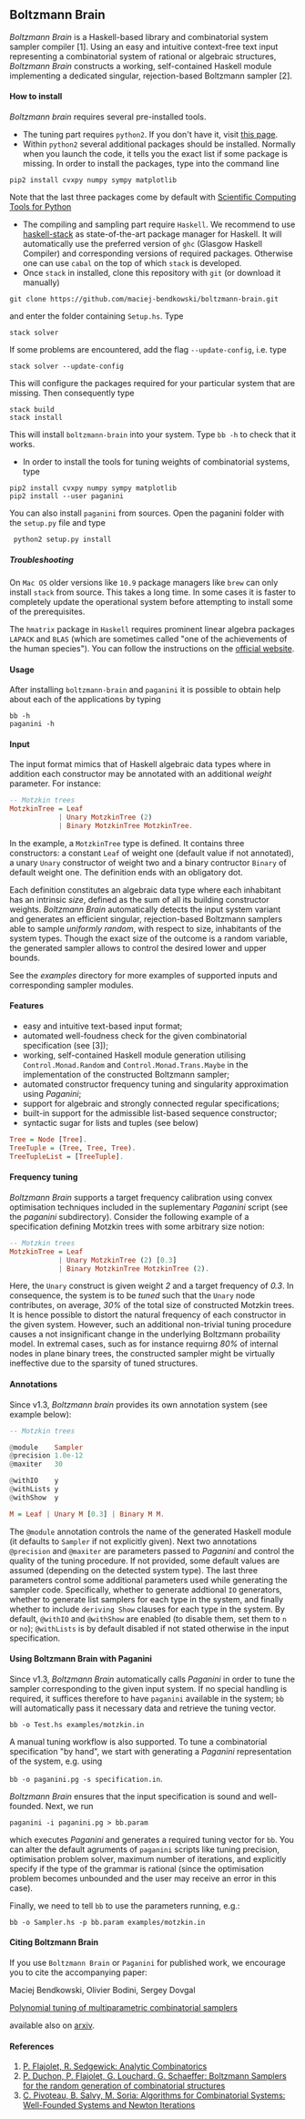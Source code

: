 Boltzmann Brain
---------------

*Boltzmann Brain* is a Haskell-based library and combinatorial system
sampler compiler [1]. Using an easy and intuitive context-free text input representing 
a combinatorial system of rational or algebraic structures, *Boltzmann Brain* constructs 
a working, self-contained Haskell module implementing a dedicated
singular,  rejection-based Boltzmann sampler [2].

#### How to install

*Boltzmann brain* requires several pre-installed tools.
 * The tuning part requires `python2`. If you don't have it, visit [this
   page](https://wiki.python.org/moin/BeginnersGuide/Download).
 * Within `python2` several additional packages should be installed. Normally
   when you launch the code, it tells you the exact list if some package is
missing. In order to install the packages, type into the command line
 ```
 pip2 install cvxpy numpy sympy matplotlib
 ```
 Note that the last three packages come by default with [Scientific Computing
Tools for Python](https://www.scipy.org/about.html)
 * The compiling and sampling part require `Haskell`. We recommend to use
   [haskell-stack](https://docs.haskellstack.org/en/stable/README/) as
state-of-the-art package manager for Haskell. It will automatically use the
preferred version of `ghc` (Glasgow Haskell Compiler) and corresponding versions
of required packages. Otherwise one can use `cabal` on the top of which `stack`
is developed.
 * Once `stack` in installed, clone this repository with `git` (or download it
   manually)
 ```
 git clone https://github.com/maciej-bendkowski/boltzmann-brain.git
 ```
 and enter the folder containing `Setup.hs`.
 Type
 ```
 stack solver
 ```
 If some problems are encountered, add the flag `--update-config`, i.e. type
 ```
 stack solver --update-config
 ```
 This will configure the packages required for your particular system that are
missing. Then consequently type
 ```
 stack build
 stack install
 ```
 This will install `boltzmann-brain` into your system. Type `bb -h` to check
that it works.
 * In order to install the tools for tuning weights of combinatorial systems,
   type
 ```
 pip2 install cvxpy numpy sympy matplotlib
 pip2 install --user paganini
 ```

You can also install `paganini` from sources. Open the paganini folder with the
`setup.py` file and type
```
 python2 setup.py install
```
 
##### Troubleshooting
On `Mac OS` older versions like `10.9` package managers like `brew` can only
install `stack` from source.  This takes a long time. In some cases it is faster
to completely update the operational system before attempting to install some of
the prerequisites.

The `hmatrix` package in `Haskell` requires prominent linear algebra packages
`LAPACK` and `BLAS` (which are sometimes called "one of the achievements of the
human species"). You can follow the instructions on the [official
website](http://www.netlib.org/lapack/).

#### Usage

After installing `boltzmann-brain` and `paganini` it is possible to obtain help
about each of the applications by typing
```
bb -h
paganini -h
```

#### Input
The input format mimics that of Haskell algebraic data types where in addition each
constructor may be annotated with an additional *weight* parameter. For instance:

```hs
-- Motzkin trees
MotzkinTree = Leaf
            | Unary MotzkinTree (2)
            | Binary MotzkinTree MotzkinTree.
   ```
In the example, a ```MotzkinTree``` type is defined. It contains three
constructors: a constant ```Leaf``` of weight one (default value if not
annotated), a unary ```Unary``` constructor of weight two and a binary
contructor ```Binary``` of default weight one. The definition ends with an
obligatory dot.

Each definition constitutes an algebraic data type where each inhabitant has an
intrinsic *size*, defined as the sum of all its building constructor weights.
*Boltzmann Brain* automatically detects the input system variant and generates
an efficient singular, rejection-based Boltzmann samplers able to sample
*uniformly random*, with respect to size, inhabitants of the system types.
Though the exact size of the outcome is a random variable, the generated sampler
allows to control the desired lower and upper bounds. 

See the *examples* directory for more examples of supported inputs and
corresponding sampler modules.

#### Features
- easy and intuitive text-based input format;
- automated well-foudness check for the given combinatorial specification (see [3]);
- working, self-contained Haskell module generation utilising ```Control.Monad.Random```
  and ```Control.Monad.Trans.Maybe``` in the implementation of the constructed Boltzmann sampler;
- automated constructor frequency tuning and singularity approximation using *Paganini*;
- support for algebraic and strongly connected regular specifications;
- built-in support for the admissible list-based sequence constructor;
- syntactic sugar for lists and tuples (see below)

```hs
Tree = Node [Tree].
TreeTuple = (Tree, Tree, Tree).
TreeTupleList = [TreeTuple].
```

#### Frequency tuning
*Boltzmann Brain* supports a target frequency calibration using convex
optimisation techniques included in the suplementary *Paganini* script (see the
*paganini* subdirectory). Consider the following example of a specification
defining Motzkin trees with some arbitrary size notion:

```hs
-- Motzkin trees
MotzkinTree = Leaf
            | Unary MotzkinTree (2) [0.3]
            | Binary MotzkinTree MotzkinTree (2).
   ```
Here, the ```Unary``` construct is given weight *2* and a target frequency of
*0.3*. In consequence, the system is to be *tuned* such that the ```Unary```
node contributes, on average, *30%* of the total size of constructed Motzkin
trees.  It is hence possible to distort the natural frequency of each
constructor in the given system. However, such an additional non-trivial tuning
procedure causes a not insignificant change in the underlying Boltzmann
probaility model. In extremal cases, such as for instance requirng *80%* of
internal nodes in plane binary trees, the constructed sampler might be virtually
ineffective due to the sparsity of tuned structures.

#### Annotations
Since v1.3, *Boltzmann brain* provides its own annotation system (see example below):
```hs
-- Motzkin trees

@module    Sampler
@precision 1.0e-12
@maxiter   30

@withIO    y
@withLists y
@withShow  y

M = Leaf | Unary M [0.3] | Binary M M.
 ```
The `@module` annotation controls the name of the generated Haskell module (it
defaults to `Sampler` if not explicitly given).  Next two annotations
`@precision` and `@maxiter` are parameters passed to *Paganini* and control the
quality of the tuning procedure.  If not provided, some default values are
assumed (depending on the detected system type). The last three parameters
control some additional parameters used while generating the sampler code.
Specifically, whether to generate addtional `IO` generators, whether to generate
list samplers for each type in the system, and finally whether to include
`deriving Show` clauses for each type in the system. By default, `@withIO` and
`@withShow` are enabled (to disable them, set them to `n` or `no`); `@withLists`
is by default disabled if not stated otherwise in the input specification.

#### Using Boltzmann Brain with Paganini
Since v1.3, *Boltzmann Brain* automatically calls *Paganini* in order to tune
the sampler corresponding to the given input system. If no special handling is
required, it suffices therefore to have `paganini` available in the system; `bb`
will automatically pass it necessary data and retrieve the tuning vector.

```bb -o Test.hs examples/motzkin.in```

A manual tuning workflow is also supported. To tune a combinatorial specification "by hand",
we start with generating a *Paganini* representation of the system, e.g. using 

```bb -o paganini.pg -s specification.in```.

*Boltzmann Brain* ensures that the input specification is sound and well-founded.
Next, we run 

```paganini -i paganini.pg > bb.param```

which executes *Paganini* and generates a required tuning vector for `bb`.  You
can alter the default agruments of `paganini` scripts like tuning precision,
optimisation problem solver, maximum number of iterations, and explicitly
specify if the type of the grammar is rational (since the optimisation problem
becomes unbounded and the user may receive an error in this case).

 Finally, we need to tell `bb` to use the parameters running, e.g.:

```bb -o Sampler.hs -p bb.param examples/motzkin.in ```

#### Citing Boltzmann Brain
If you use `Boltzmann Brain` or `Paganini` for published work, 
we encourage you to cite the accompanying paper: 

Maciej Bendkowski, Olivier Bodini, Sergey Dovgal

[Polynomial tuning of multiparametric combinatorial
samplers](https://epubs.siam.org/doi/10.1137/1.9781611975062.9)

available also on [arxiv](https://arxiv.org/abs/1708.01212).

#### References
1. [P. Flajolet, R. Sedgewick: Analytic
   Combinatorics](http://algo.inria.fr/flajolet/Publications/book.pdf)
2. [P. Duchon, P. Flajolet, G. Louchard. G. Schaeffer: Boltzmann Samplers for
   the random generation of combinatorial
structures](http://algo.inria.fr/flajolet/Publications/DuFlLoSc04.pdf)
3. [C. Pivoteau, B. Salvy, M. Soria: Algorithms for Combinatorial Systems:
   Well-Founded Systems and Newton Iterations](https://arxiv.org/abs/1109.2688)
